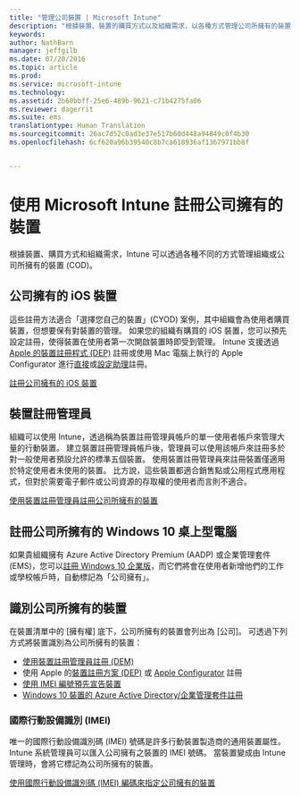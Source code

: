 ```yaml
---
title: "管理公司裝置 | Microsoft Intune"
description: "根據裝置、裝置的購買方式以及組織需求，以各種方式管理公司所擁有的裝置 (COD)。"
keywords: 
author: NathBarn
manager: jeffgilb
ms.date: 07/20/2016
ms.topic: article
ms.prod: 
ms.service: microsoft-intune
ms.technology: 
ms.assetid: 2b60bbff-25e6-489b-9621-c71b4275fa06
ms.reviewer: dagerrit
ms.suite: ems
translationtype: Human Translation
ms.sourcegitcommit: 26ac7d52c0ad3e37e517b60d448a94849c0f4b30
ms.openlocfilehash: 6cf620a96b39540c8b7ca618936af1367971bb8f


---
```


# 使用 Microsoft Intune 註冊公司擁有的裝置
根據裝置、購買方式和組織需求，Intune 可以透過各種不同的方式管理組織或公司所擁有的裝置 (COD)。

## 公司擁有的 iOS 裝置
這些註冊方法適合「選擇您自己的裝置」(CYOD) 案例，其中組織會為使用者購買裝置，但想要保有對裝置的管理。 如果您的組織有購買的 iOS 裝置，您可以預先設定註冊，使得裝置在使用者第一次開啟裝置時即受到管理。 Intune 支援透過 [Apple 的裝置註冊程式 (DEP)](ios-device-enrollment-program-in-microsoft-intune.md) 註冊或使用 Mac 電腦上執行的 Apple Configurator 進行[直接](ios-direct-enrollment-in-microsoft-intune.md)或[設定助理](ios-setup-assistant-enrollment-in-microsoft-intune.md)註冊。

[註冊公司擁有的 iOS 裝置](enroll-corporate-owned-ios-devices-in-microsoft-intune.md)

## 裝置註冊管理員
組織可以使用 Intune，透過稱為裝置註冊管理員帳戶的單一使用者帳戶來管理大量的行動裝置。 建立裝置註冊管理員帳戶後，管理員可以使用該帳戶來註冊多於對一般使用者預設允許的標準五個裝置。 使用裝置註冊管理員來註冊裝置僅適用於特定使用者未使用的裝置。 比方說，這些裝置都適合銷售點或公用程式應用程式，但對於需要電子郵件或公司資源的存取權的使用者而言則不適合。

[使用裝置註冊管理員註冊公司所擁有的裝置](enroll-corporate-owned-devices-with-the-device-enrollment-manager-in-microsoft-intune.md)

## 註冊公司所擁有的 Windows 10 桌上型電腦

如果貴組織擁有 Azure Active Directory Premium (AADP) 或企業管理套件 (EMS)，您可以[註冊 Windows 10 企業版](https://docs.microsoft.com/active-directory/active-directory-azureadjoin-windows10-devices-overview)，而它們將會在使用者新增他們的工作或學校帳戶時，自動標記為「公司擁有」。

## 識別公司所擁有的裝置

在裝置清單中的 [擁有權] 底下，公司所擁有的裝置會列出為 [公司]。 可透過下列方式將裝置識別為公司所擁有的裝置：

 - [使用裝置註冊管理員註冊 (DEM)](enroll-corporate-owned-devices-with-the-device-enrollment-manager-in-microsoft-intune.md)
 - 使用 Apple 的[裝置註冊方案 (DEP)](ios-device-enrollment-program-in-microsoft-intune.md) 或 [Apple Configurator](ios-setup-assistant-enrollment-in-microsoft-intune.md) 註冊
 - [使用 IMEI 編號預先宣告裝置](specify-corporate-owned-devices-with-international-mobile-equipment-identity-imei-numbers.md)
 - [Windows 10 裝置的 Azure Active Directory/企業管理套件註冊](https://docs.microsoft.com/active-directory/active-directory-azureadjoin-windows10-devices-overview)

### 國際行動設備識別 (IMEI)

唯一的國際行動設備識別碼 (IMEI) 號碼是許多行動裝置製造商的通用裝置屬性。 Intune 系統管理員可以匯入公司擁有之裝置的 IMEI 號碼。 當裝置變成由 Intune 管理時，會將它標記為公司所擁有的裝置。

[使用國際行動設備識別碼 (IMEI) 編碼來指定公司擁有的裝置](specify-corporate-owned-devices-with-international-mobile-equipment-identity-imei-numbers.md)



<!--HONumber=Jul16_HO3-->


